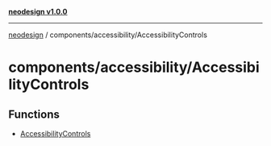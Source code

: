 [**neodesign v1.0.0**](../../../README.md)

***

[neodesign](../../../modules.md) / components/accessibility/AccessibilityControls

# components/accessibility/AccessibilityControls

## Functions

- [AccessibilityControls](functions/AccessibilityControls.md)
